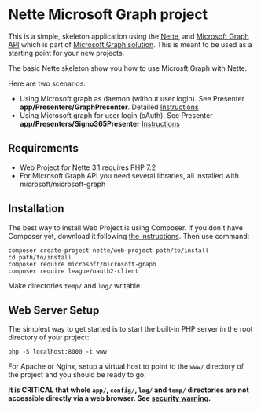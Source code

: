 # Nette Microsoft Graph project

This is a simple, skeleton application using the [Nette](https://nette.org), and [Microsoft Graph API](https://docs.microsoft.com/en-us/graph/use-the-api) which is part of [Microsoft Graph solution](https://docs.microsoft.com/en-us/graph/). This is meant to
be used as a starting point for your new projects.

The basic Nette skeleton show you how to use Microsft Graph with Nette.

Here are two scenarios:

- Using Microsoft graph as daemon (without user login). See Presenter **app/Presenters/GraphPresenter**. Detailed [Instructions](graphasdaemon.md)
- Using Microsoft graph for user login (oAuth). See Presenter **app/Presenters/Signo365Presenter** [Instructions](graphasuser.md)

## Requirements

- Web Project for Nette 3.1 requires PHP 7.2
- For Microsoft Graph API you need several libraries, all installed with microsoft/microsoft-graph

## Installation

The best way to install Web Project is using Composer. If you don't have Composer yet, download it following [the instructions](https://doc.nette.org/composer). Then use command:

	composer create-project nette/web-project path/to/install
	cd path/to/install
	composer require microsoft/microsoft-graph
	composer require league/oauth2-client


Make directories `temp/` and `log/` writable.

## Web Server Setup

The simplest way to get started is to start the built-in PHP server in the root directory of your project:

	php -S localhost:8000 -t www

For Apache or Nginx, setup a virtual host to point to the `www/` directory of the project and you
should be ready to go.

**It is CRITICAL that whole `app/`, `config/`, `log/` and `temp/` directories are not accessible directly
via a web browser. See [security warning](https://nette.org/security-warning).**
